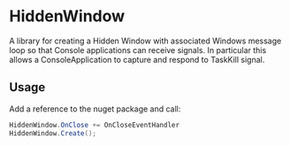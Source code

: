 # HiddenWindow

A library for creating a Hidden Window with associated Windows message loop so that Console applications can receive signals.
In particular this allows a ConsoleApplication to capture and respond to TaskKill signal.

## Usage

Add a reference to the nuget package and call:

```C#
HiddenWindow.OnClose += OnCloseEventHandler
HiddenWindow.Create();
```
